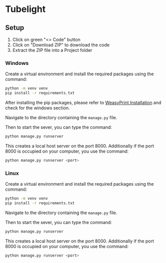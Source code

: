 # Tubelight

## Setup

1. Click on green "<> Code" button
2. Click on "Download ZIP" to download the code
3. Extract the ZIP file into a Project folder

### Windows

Create a virtual environment and install the required packages using the command:
```bash
python -m venv venv
pip install -r requirements.txt
```

After installing the pip packages, please refer to [WeasyPrint Installation](https://doc.courtbouillon.org/weasyprint/stable/first_steps.html) and check for the windows section.

Navigate to the directory containing the `manage.py` file. <br>

Then to start the sever, you can type the command:
```bash
python manage.py runserver
```
This creates a local host server on the port 8000. Additionally if the port 8000 is occupied on your computer, you use the command:
```bash
python manage.py runserver <port>
```

### Linux

Create a virtual environment and install the required packages using the command:
```bash
python -m venv venv
pip install -r requirements.txt
```

Navigate to the directory containing the `manage.py` file.

Then to start the sever, you can type the command:
```bash
python manage.py runserver
```
This creates a local host server on the port 8000. Additionally if the port 8000 is occupied on your computer, you use the command:
```bash
python manage.py runserver <port>
```
